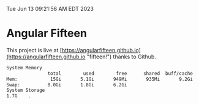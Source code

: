 Tue Jun 13 09:21:56 AM EDT 2023

# Angular Fifteen


This project is live at [https://angularfifteen.github.io](https://angularfifteen.github.io "fifteen!") thanks to Github.

```bash
System Memory
               total        used        free      shared  buff/cache   available
Mem:            15Gi       5.1Gi       949Mi       935Mi       9.2Gi       8.9Gi
Swap:          8.0Gi       1.8Gi       6.2Gi
System Storage
1.7G	.
